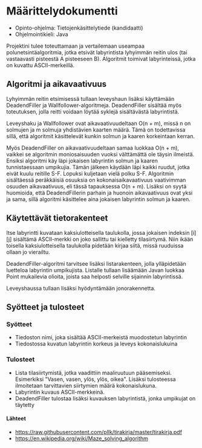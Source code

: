 # **Määrittelydokumentti**

- Opinto-ohjelma: Tietojenkäsittelytiede (kandidaatti)
- Ohjelmointikieli: Java

Projektini tulee toteuttamaan ja vertailemaan useampaa polunetsintäalgoritmia, jotka etsivät labyrintista lyhyimmän reitin ulos (tai vastaavasti pisteestä A pisteeseen B). Algoritmit toimivat labyrinteissä, jotka on kuvattu ASCII-merkeillä.

## **Algoritmi ja aikavaativuus**

Lyhyimmän reitin etsimisessä tullaan leveyshaun lisäksi käyttämään DeadendFiller ja Wallfollower-algoritmeja. DeadendFiller sisältää myös toteutuksen, jolla reitti voidaan löytää syklejä sisältävästä labyrintistä.

Leveyshaku ja Wallfollower ovat aikavaativuudeltaan O(n + m), missä n on solmujen ja m solmuja yhdistävien kaarten määrä. Tämä on todettavissa sillä, että algoritmit käsittelevät kunkin solmun ja kaaren korkeintaan kerran. 

Myös DeadendFiller on aikavaativuudeltaan samaa luokkaa O(n + m), vaikkei se algoritmin moniosaisuuden vuoksi välttämättä ole täysin ilmeistä. Ensiksi algoritmi käy läpi jokaisen labyrintin solmun ja kaaren tunnistaessaan umpikujia. Tämän jälkeen käydään läpi kaikki ruudut, jotka eivät kuulu reitille S-F. Lopuksi kuljetaan vielä polku S-F. Algoritmin sisältäessä peräkkäisiä osuuksia on kokonaisaikavaativuus vaativimman osuuden aikavaativuus, eli tässä tapauksessa O(n + m). Lisäksi on syytä huomioida, että DeadendFillerin parhain ja huonoin aikavaativuus ovat yksi ja sama, sillä algoritmi käsittelee aina jokaisen labyrintin solmun ja kaaren. 

## **Käytettävät tietorakenteet**

Itse labyrintti kuvataan kaksiulotteisella taulukolla, jossa jokaisen indeksin [i][j] sisältämä ASCII-merkki on joko sallittu tai kielletty tilasiirtymä. Niin ikään toisella kaksiulotteisella taulukolla pidetään kirjaa siitä, missä ruuduissa ollaan jo vierailtu. 

DeadendFiller-algoritmi tarvitsee lisäksi listarakenteen, jolla ylläpidetään luetteloa labyrintin umpikujista. Listalle tullaan lisäämään Javan luokkaa Point mukailevia olioita, joista saa helposti selville sijainnin labyrintissä.

Leveyshaussa tullaan lisäksi hyödyntämään jonorakennetta.

## **Syötteet ja tulosteet**

### **Syötteet**

- Tiedoston nimi, joka sisältää ASCII-merkeistä muodostetun labyrintin
- Tiedostossa kuvatun labyrintin korkeus ja leveys kokonaislukuina

### **Tulosteet**

- Lista tilasiirtymistä, jotka vaadittiin maaliruutuun pääsemiseksi. Esimerkiksi "Vasen, vasen, ylös, ylös, oikea". Lisäksi tulosteessa ilmoitetaan tarvittavien      siirtymien määrä kokonaislukuna.
- Labyrintin kuvaus ASCII-merkkeinä.
- DeadendFiller tulostaa lisäksi kuvauksen labyrintistä, jonka umpikujat on täytetty

#### **Lähteet**

- https://raw.githubusercontent.com/pllk/tirakirja/master/tirakirja.pdf
- https://en.wikipedia.org/wiki/Maze_solving_algorithm




